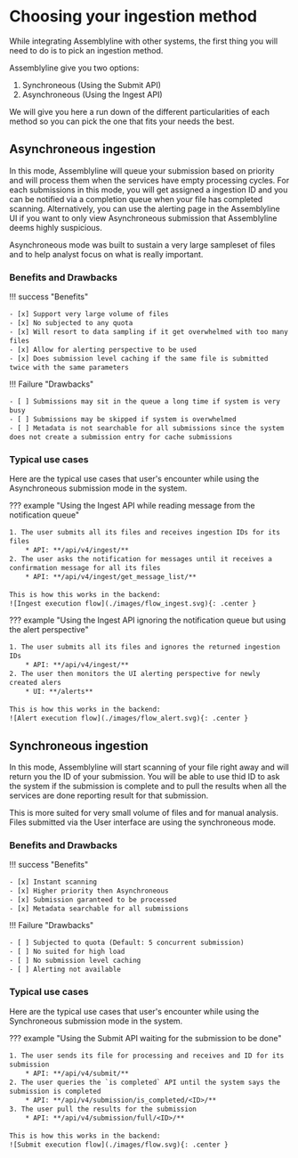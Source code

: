 # Choosing your ingestion method

While integrating Assemblyline with other systems, the first thing you will need to do is to pick an ingestion method. 

Assemblyline give you two options:

1. Synchroneous (Using the Submit API)
2. Asynchroneous (Using the Ingest API)

We will give you here a run down of the different particularities of each method so you can pick the one that fits your needs the best.

## Asynchroneous ingestion

In this mode, Assemblyline will queue your submission based on priority and will process them when the services have empty processing cycles. For each submissions in this mode, you will get assigned a ingestion ID and you can be notified via a completion queue when your file has completed scanning. Alternatively, you can use the alerting page in the Assemblyline UI if you want to only view Asynchroneous submission that Assemblyline deems highly suspicious. 

Asynchroneous mode was built to sustain a very large sampleset of files and to help analyst focus on what is really important.

### Benefits and Drawbacks 

!!! success "Benefits"

    - [x] Support very large volume of files
    - [x] No subjected to any quota
    - [x] Will resort to data sampling if it get overwhelmed with too many files
    - [x] Allow for alerting perspective to be used 
    - [x] Does submission level caching if the same file is submitted twice with the same parameters

!!! Failure "Drawbacks"

    - [ ] Submissions may sit in the queue a long time if system is very busy
    - [ ] Submissions may be skipped if system is overwhelmed
    - [ ] Metadata is not searchable for all submissions since the system does not create a submission entry for cache submissions

### Typical use cases

Here are the typical use cases that user's encounter while using the Asynchroneous submission mode in the system.

??? example "Using the Ingest API while reading message from the notification queue"
    
    1. The user submits all its files and receives ingestion IDs for its files 
        * API: **/api/v4/ingest/**
    2. The user asks the notification for messages until it receives a confirmation message for all its files 
        * API: **/api/v4/ingest/get_message_list/**

    This is how this works in the backend: 
    ![Ingest execution flow](./images/flow_ingest.svg){: .center }

??? example "Using the Ingest API ignoring the notification queue but using the alert perspective"
    
    1. The user submits all its files and ignores the returned ingestion IDs 
        * API: **/api/v4/ingest/**
    2. The user then monitors the UI alerting perspective for newly created alers 
        * UI: **/alerts**
    
    This is how this works in the backend: 
    ![Alert execution flow](./images/flow_alert.svg){: .center }

## Synchroneous ingestion

In this mode, Assemblyline will start scanning of your file right away and will return you the ID of your submission. You will be able to use thid ID to ask the system if the submission is complete and to pull the results when all the services are done reporting result for that submission.

This is more suited for very small volume of files and for manual analysis. Files submitted via the User interface are using the synchroneous mode.

### Benefits and Drawbacks 

!!! success "Benefits"

    - [x] Instant scanning
    - [x] Higher priority then Asynchroneous
    - [x] Submission garanteed to be processed 
    - [x] Metadata searchable for all submissions

!!! Failure "Drawbacks"

    - [ ] Subjected to quota (Default: 5 concurrent submission)
    - [ ] No suited for high load 
    - [ ] No submission level caching
    - [ ] Alerting not available

### Typical use cases

Here are the typical use cases that user's encounter while using the Synchroneous submission mode in the system.

??? example "Using the Submit API waiting for the submission to be done"
    
    1. The user sends its file for processing and receives and ID for its submission 
        * API: **/api/v4/submit/**
    2. The user queries the `is completed` API until the system says the submission is completed 
        * API: **/api/v4/submission/is_completed/<ID>/**
    3. The user pull the results for the submission 
        * API: **/api/v4/submission/full/<ID>/**

    This is how this works in the backend: 
    ![Submit execution flow](./images/flow.svg){: .center }

